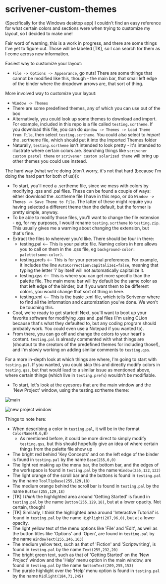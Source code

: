 # scrivener-custom-themes
(Specifically for the Windows desktop app) I couldn't find an easy reference for what certain colors and sections were when trying to customize my layout, so I decided to make one!

Fair word of warning, this is a work in progress, and there are some things I've yet to figure out. Those will be labeled [TK], so I can search for them as I come across new information.

Easiest way to customize your layout:
- `File -> Options -> Appearance`, go nuts! There are some things that cannot be modified like this, though - the main bar, that small left edge of the binder where the dropdown arrows are, that sort of thing.

More involved way to customize your layout:
- `Window -> Themes`
- There are some predefined themes, any of which you can use out of the box
- Alternatively, you could look up some themes to download and import. For example, included in this repo is a file called `testing.scrtheme`. If you download this file, you can do `Window -> Themes -> Load Theme from File`, then select `testing.scrtheme`. You could also select to *import* the .scrtheme file, which should put it into the Imported Themes folder
- Naturally, `testing.scrtheme` isn't intended to look pretty - it's intended to illustrate where certain colors are. Searching things like `scrivener custom pastel theme` or `scrivener custom solarized theme` will bring up other themes you could use instead.

The hard way (what we're doing (don't worry, it's not that hard (because I'm doing the hard part for both of us))):
- To start, you'll need a .scrtheme file, since we mess with colors by modifying .qss and .pal files. These can be found a couple of ways: either download the .scrtheme file I have in this repo, or do `Window -> Themes -> Save Theme to File`. The latter of these might require you having selected a different theme than the default, but the former is pretty simple, anyway.
- To be able to modify those files, you'll want to change the file extension - eg, for my purposes, I would rename `testing.scrtheme` to `testing.zip`. This usually gives me a warning about changing the extension, but that's fine.
- Extract the files to wherever you'd like. There should be four in there:
  - testing.pal   <-- This is your palette file. Naming colors in here allows you to call on them in the .qss file, eg `background-color: palette(some-color)`.
  - testing.prefs   <-- This is for your personal preferences. For example, it includes the line `AutoCorrection\capitalizeI=false`, meaning that typing the letter 'i' by itself will not automatically capitalize it.
  - testing.qss   <-- This is where you can get more specific than the palette file. The main menu bar will by default be the same color as that left edge of the binder, but if you want them to be different colors, you would change that sort of thing in here.
  - testing.xml   <-- This is the basic .xml file, which tells Scrivener where to find all the information and customization you've done. We won't be touching this.
- Cool, we're ready to get started! Next, you'll want to boot up your favorite software for modifying .qss and .pal files (I'm using CLion because that's what they defaulted to, but any coding program should probably work. You could even use a Notepad if you wanted to).
- From there, you can go off and change the colors to your heart's content. `testing.pal` is already commented with what things are (shoutout to the creators of the predefined themes for including those!), and I'm slowly working on adding similar comments to `testing.qss`.

For a more in-depth look at which things are where, I'm going to start with `testing.pal`. If you wanted, you could skip this and directly modify colors in `testing.qss`, but that would lead to a similar issue as mentioned above, where certain things (which live in `testing.prefs`) wouldn't be modifiable.
- To start, let's look at the eyesores that are the main window and the 'New Project' window, using the testing.scrtheme theme:

![main](https://github.com/lmgarvey/scrivener-custom-themes/assets/94126547/255f800c-0a66-423b-934e-de983c63780a)

![new project window](https://github.com/lmgarvey/scrivener-custom-themes/assets/94126547/083bec0e-c9b9-41cb-b430-17ec9e8a8caf)

Things to note here:
- When describing a color in `testing.pal`, it will be in the format `ColorName(R,G,B)`
  - As mentioned before, it could be more direct to simply modify `testing.qss`, but this should hopefully give an idea of where certain things from the palette file show up
- The bright red behind 'Key Concepts' and on the left edge of the binder is found in `testing.pal` by the name `Base(255,0,0)`
- The light red making up the menu bar, the bottom bar, and the edges of the workspace is found in `testing.pal` by the name `Window(255,122,122)`
- The light orange of the scroll bar and the buttons is found in `testing.pal` by the name `ToolTipBase(255,129,18)`
- The medium orange behind the scroll bar is found in `testing.pal` by the name `Button(255,129,18)`
- [TK] I *think* the highlighted area around 'Getting Started' is found in `testing.pal` by the name `Button(255,129,18)`, but at a lower opacity. Not certain, though!
- [TK] Similarly, I *think* the highlighted area around 'Interactive Tutorial' is found in `testing.pal` by the name `Highlight(207,96,0)`, but at a lower opacity.
- The light yellow text of the menu options like 'File' and 'Edit', as well as the button titles like 'Options' and 'Open', are found in `testing.pal` by the name `WindowText(255,246,163)`
- The medium yellow text, such as that of 'Fiction' and 'Scriptwriting', is found in `testing.pal` by the name `Text(255,232,20)`
- The bright green text, such as that of 'Getting Started' on the 'New Project' window and the 'Help' menu option in the main window, are found in `testing.pal` by the name `ButtonText(209,255,153)`
- The purple highlight over the 'Help' menu option is found in `testing.pal` by the name `Midlight(184,71,245)`


